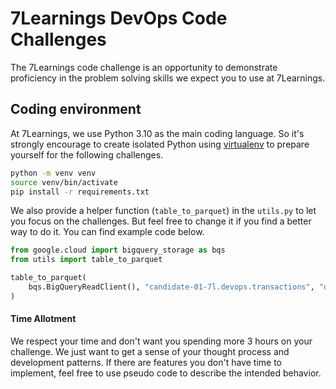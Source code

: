 # 7Learnings DevOps Code Challenges

The 7Learnings code challenge is an opportunity to demonstrate proficiency in the problem solving skills we expect you to use at 7Learnings.

## Coding environment

At 7Learnings, we use Python 3.10 as the main coding language. So it's strongly encourage to create isolated Python using [virtualenv](https://virtualenv.pypa.io/en/latest/) to prepare yourself for the following challenges.

```sh
python -m venv venv
source venv/bin/activate
pip install -r requirements.txt
```

We also provide a helper function (`table_to_parquet`) in the `utils.py` to let you focus on the challenges. But feel free to change it if you find a better way to do it. You can find example code below.

```python
from google.cloud import bigquery_storage as bqs
from utils import table_to_parquet

table_to_parquet(
    bqs.BigQueryReadClient(), "candidate-01-7l.devops.transactions", "downloaded_data"
)
```

#### Time Allotment

We respect your time and don't want you spending more 3 hours on your challenge. We just want to get a sense of your thought process and development patterns. If there are features you don't have time to implement, feel free to use pseudo code to describe the intended behavior.


